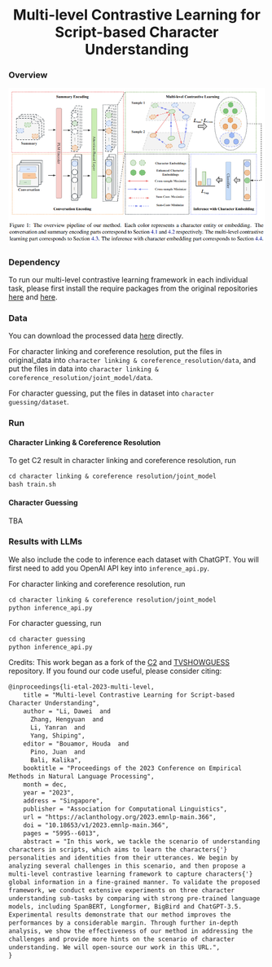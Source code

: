 <div align="center">

# Multi-level Contrastive Learning for Script-based Character Understanding

</div>

### Overview

<p align="center">
  <img src="./overview.png" width="750" title="Overview of our framework" alt="">
</p>


### Dependency

To run our multi-level contrastive learning framework in each individual task, please first install the require packages from the original repositories [here](https://github.com/HKUST-KnowComp/C2) and [here](https://github.com/YisiSang/TVSHOWGUESS).

### Data

You can download the processed data [here](https://drive.google.com/drive/folders/1oKz3_suw9I0zeUbjR3tta3UCbaK9h9GD?usp=drive_link) directly.

For character linking and coreference resolution, put the files in original_data into ``character linking & coreference_resolution/data``, and put the files in data into ``character linking & coreference_resolution/joint_model/data``.

For character guessing, put the files in dataset into ``character guessing/dataset``.

### Run

#### Character Linking & Coreference Resolution

To get C2 result in character linking and coreference resolution, run
```
cd character linking & coreference resolution/joint_model
bash train.sh
```


#### Character Guessing
TBA

### Results with LLMs

We also include the code to inference each dataset with ChatGPT. You will first need to add you OpenAI API key into ``inference_api.py``.

For character linking and coreference resolution, run
```
cd character linking & coreference resolution/joint_model
python inference_api.py
```

For character guessing, run
```
cd character guessing
python inference_api.py
```


Credits: This work began as a fork of the [C2](https://github.com/HKUST-KnowComp/C2) and [TVSHOWGUESS](https://github.com/YisiSang/TVSHOWGUESS) repository. If you found our code useful, please consider citing:

```
@inproceedings{li-etal-2023-multi-level,
    title = "Multi-level Contrastive Learning for Script-based Character Understanding",
    author = "Li, Dawei  and
      Zhang, Hengyuan  and
      Li, Yanran  and
      Yang, Shiping",
    editor = "Bouamor, Houda  and
      Pino, Juan  and
      Bali, Kalika",
    booktitle = "Proceedings of the 2023 Conference on Empirical Methods in Natural Language Processing",
    month = dec,
    year = "2023",
    address = "Singapore",
    publisher = "Association for Computational Linguistics",
    url = "https://aclanthology.org/2023.emnlp-main.366",
    doi = "10.18653/v1/2023.emnlp-main.366",
    pages = "5995--6013",
    abstract = "In this work, we tackle the scenario of understanding characters in scripts, which aims to learn the characters{'} personalities and identities from their utterances. We begin by analyzing several challenges in this scenario, and then propose a multi-level contrastive learning framework to capture characters{'} global information in a fine-grained manner. To validate the proposed framework, we conduct extensive experiments on three character understanding sub-tasks by comparing with strong pre-trained language models, including SpanBERT, Longformer, BigBird and ChatGPT-3.5. Experimental results demonstrate that our method improves the performances by a considerable margin. Through further in-depth analysis, we show the effectiveness of our method in addressing the challenges and provide more hints on the scenario of character understanding. We will open-source our work in this URL.",
}
```